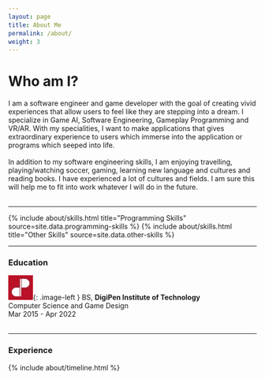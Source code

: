 ```yaml
---
layout: page
title: About Me
permalink: /about/
weight: 3
---
```


<style type="text/css">
.image-left {
	display: block; 
	padding-right: 14px;
	float: left;
}
</style>

# **Who am I?**

I am a software engineer and game developer with the goal of creating vivid experiences that allow users to feel like they are stepping into a dream. I specialize in Game AI, Software Engineering, Gameplay Programming and VR/AR. With my specialities, I want to make applications that gives extraordinary experience to users which immerse into the application or programs which seeped into life.
<br>
<br>
In addition to my software engineering skills, I am enjoying travelling, playing/watching soccer, gaming, learning new language and cultures and reading books. I have experienced a lot of cultures and fields. I am sure this will help me to fit into work whatever I will do in the future.
<br>
<br>

---
<div class="row">
{% include about/skills.html title="Programming Skills" source=site.data.programming-skills %}
{% include about/skills.html title="Other Skills" source=site.data.other-skills %}
</div>

---

### **Education**

![DigiPen logo](/assets/aboutme/DigiPen_Logo.jpg){: .image-left }
BS, **DigiPen Institute of Technology**<br>
Computer Science and Game Design<br>
Mar 2015 - Apr 2022
<br>
<br>

---

### **Experience**
<div class="row">
{% include about/timeline.html %}
</div>